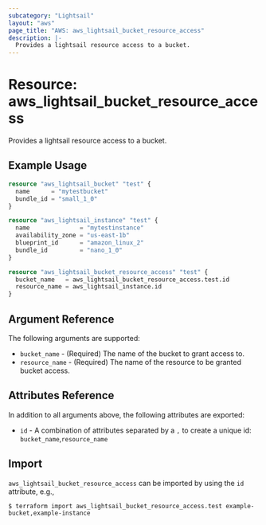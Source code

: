 ```yaml
---
subcategory: "Lightsail"
layout: "aws"
page_title: "AWS: aws_lightsail_bucket_resource_access"
description: |-
  Provides a lightsail resource access to a bucket.
---
```


# Resource: aws_lightsail_bucket_resource_access

Provides a lightsail resource access to a bucket.

## Example Usage

```terraform
resource "aws_lightsail_bucket" "test" {
  name      = "mytestbucket"
  bundle_id = "small_1_0"
}

resource "aws_lightsail_instance" "test" {
  name              = "mytestinstance"
  availability_zone = "us-east-1b"
  blueprint_id      = "amazon_linux_2"
  bundle_id         = "nano_1_0"
}

resource "aws_lightsail_bucket_resource_access" "test" {
  bucket_name   = aws_lightsail_bucket_resource_access.test.id
  resource_name = aws_lightsail_instance.id
}
```

## Argument Reference

The following arguments are supported:

* `bucket_name` - (Required) The name of the bucket to grant access to.
* `resource_name` - (Required) The name of the resource to be granted bucket access.

## Attributes Reference

In addition to all arguments above, the following attributes are exported:

* `id` - A combination of attributes separated by a `,` to create a unique id: `bucket_name`,`resource_name`

## Import

`aws_lightsail_bucket_resource_access` can be imported by using the `id` attribute, e.g.,

```
$ terraform import aws_lightsail_bucket_resource_access.test example-bucket,example-instance
```

<!-- cache-key: cdktf-0.17.0-pre.15 input-0c46f292b966ab4d8b6a9df0a9dc207d7daa7395b946bc7f6c3526f811bf284c -->